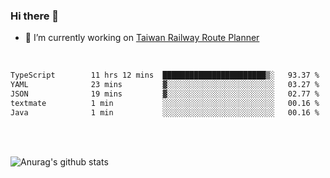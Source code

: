 ### Hi there 👋

- 🔭 I’m currently working on [Taiwan Railway Route Planner](https://github.com/Taiwan-Railway-Route-Planner)

<br/>

<!--START_SECTION:waka-->

```txt
TypeScript        11 hrs 12 mins  ███████████████████████▒░   93.37 %
YAML              23 mins         ▓░░░░░░░░░░░░░░░░░░░░░░░░   03.27 %
JSON              19 mins         ▓░░░░░░░░░░░░░░░░░░░░░░░░   02.77 %
textmate          1 min           ░░░░░░░░░░░░░░░░░░░░░░░░░   00.16 %
Java              1 min           ░░░░░░░░░░░░░░░░░░░░░░░░░   00.16 %
```

<!--END_SECTION:waka-->

<br/>
<br/>

![Anurag's github stats](https://github-readme-stats.vercel.app/api?username=DepickereSven&show_icons=true&theme=tokyonight)



<!--
**DepickereSven/DepickereSven** is a ✨ _special_ ✨ repository because its `README.md` (this file) appears on your GitHub profile.

Here are some ideas to get you started:

- 🔭 I’m currently working on ...
- 🌱 I’m currently learning ...
- 👯 I’m looking to collaborate on ...
- 🤔 I’m looking for help with ...
- 💬 Ask me about ...
- 📫 How to reach me: ...
- 😄 Pronouns: ...
- ⚡ Fun fact: ...
-->
